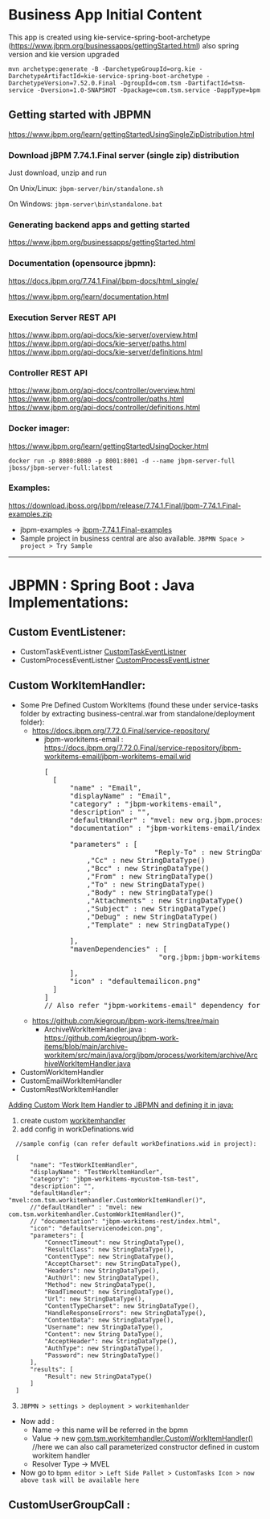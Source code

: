 Business App Initial Content
=============================

This app is created using kie-service-spring-boot-archetype (https://www.jbpm.org/businessapps/gettingStarted.html)
also spring version and kie version upgraded
```
mvn archetype:generate -B -DarchetypeGroupId=org.kie -DarchetypeArtifactId=kie-service-spring-boot-archetype -DarchetypeVersion=7.52.0.Final -DgroupId=com.tsm -DartifactId=tsm-service -Dversion=1.0-SNAPSHOT -Dpackage=com.tsm.service -DappType=bpm
```
## Getting started with JBPMN

https://www.jbpm.org/learn/gettingStartedUsingSingleZipDistribution.html

### Download jBPM 7.74.1.Final server (single zip) distribution
Just download, unzip and run

On Unix/Linux:
`jbpm-server/bin/standalone.sh`

On Windows:
`jbpm-server\bin\standalone.bat`

### Generating backend apps and getting started
https://www.jbpm.org/businessapps/gettingStarted.html

### Documentation (opensource jbpmn):
https://docs.jbpm.org/7.74.1.Final/jbpm-docs/html_single/

https://www.jbpm.org/learn/documentation.html

### Execution Server REST API
https://www.jbpm.org/api-docs/kie-server/overview.html
https://www.jbpm.org/api-docs/kie-server/paths.html
https://www.jbpm.org/api-docs/kie-server/definitions.html

### Controller REST API
https://www.jbpm.org/api-docs/controller/overview.html
https://www.jbpm.org/api-docs/controller/paths.html
https://www.jbpm.org/api-docs/controller/definitions.html

### Docker imager:
https://www.jbpm.org/learn/gettingStartedUsingDocker.html
```
docker run -p 8080:8080 -p 8001:8001 -d --name jbpm-server-full jboss/jbpm-server-full:latest
```

### Examples:
https://download.jboss.org/jbpm/release/7.74.1.Final/jbpm-7.74.1.Final-examples.zip

- jbpm-examples -> [jbpm-7.74.1.Final-examples](https://github.com/tsmahur/jbpm-7.74.1.Final-examples)
- Sample project in business central are also available.
  `JBPMN Space > project > Try Sample`

--------------------
# JBPMN : Spring Boot : Java Implementations:
## Custom EventListener: 
- CustomTaskEventListner [CustomTaskEventListner](src/main/java/com/tsm/eventlisteners/CustomTaskEventListener.java)
- CustomProcessEventListner [CustomProcessEventListner](src/main/java/com/tsm/eventlisteners/CustomProcessEventListner.java)

## Custom WorkItemHandler:
- Some Pre Defined Custom WorkItems (found these under service-tasks folder by extracting business-central.war from standalone/deployment folder):  
  - https://docs.jbpm.org/7.72.0.Final/service-repository/
    - jbpm-workitems-email : https://docs.jbpm.org/7.72.0.Final/service-repository/jbpm-workitems-email/jbpm-workitems-email.wid
      <pre>
      [
        [
            "name" : "Email",
            "displayName" : "Email",
            "category" : "jbpm-workitems-email",
            "description" : "",
            "defaultHandler" : "mvel: new org.jbpm.process.workitem.email.EmailWorkItemHandler()",
            "documentation" : "jbpm-workitems-email/index.html",

            "parameters" : [
                                "Reply-To" : new StringDataType()
                ,"Cc" : new StringDataType()
                ,"Bcc" : new StringDataType()
                ,"From" : new StringDataType()
                ,"To" : new StringDataType()
                ,"Body" : new StringDataType()
                ,"Attachments" : new StringDataType()
                ,"Subject" : new StringDataType()
                ,"Debug" : new StringDataType()
                ,"Template" : new StringDataType()

            ],
            "mavenDependencies" : [
                                 "org.jbpm:jbpm-workitems-email:7.72.0.Final"

            ],
            "icon" : "defaultemailicon.png"
        ]
      ]
      // Also refer "jbpm-workitems-email" dependency for reference to packaging workitem jar
      </pre>
  - https://github.com/kiegroup/jbpm-work-items/tree/main
    - ArchiveWorkItemHandler.java : https://github.com/kiegroup/jbpm-work-items/blob/main/archive-workitem/src/main/java/org/jbpm/process/workitem/archive/ArchiveWorkItemHandler.java
- CustomWorkItemHandler
- CustomEmailWorkItemHandler
- CustomRestWorkItemHandler

<u>Adding Custom Work Item Handler to JBPMN and defining it in java:</u>
 1. create custom [workitemhandler](src/main/java/com/tsm/workitemhandler)
 2. add config in workDefinations.wid 
  ```
    //sample config (can refer default workDefinations.wid in project):

	[
		"name": "TestWorkItemHandler",
		"displayName": "TestWorkltemHandler",
		"category": "jbpm-workitems-mycustom-tsm-test",
		"description": "",
		"defaultHandler": "mvel:com.tsm.workitemhandler.CustomWorkItemHandler()",
		//"defaultHandler" : "mvel: new com.tsm.workitemhandler.CustomWorkItemHandler()",
		// "documentation": "jbpm-workitems-rest/index.html",
		"icon": "defaultservicenodeicon.png",
		"parameters": [
			"ConnectTimeout": new StringDataType(),
			"ResultClass": new StringDataType(),
			"ContentType": new StringDataType(),
			"AcceptCharset": new StringDataType(),
			"Headers": new StringDataType(),
			"AuthUrl": new StringDataType(),
			"Method": new StringDataType(),
			"ReadTimeout": new StringDataType(),
			"Url": new StringDataType(),
			"ContentTypeCharset": new StringDataType(),
			"HandleResponseErrors": new StringDataType(),
			"ContentData": new StringDataType(),
			"Username": new StringDataType(),
			"Content": new String DataType(),
			"AcceptHeader": new StringDataType(),
			"AuthType": new StringDataType(),
			"Password": new StringDataType()
		],
		"results": [
			"Result": new StringDataType()
		]
	]
   ```
	
 3. `JBPMN > settings > deployment > workitemhanlder`
   - Now add : <br >
       - Name -> this name will be referred in the bpmn
       - Value -> new [com.tsm.workitemhandler.CustomWorkItemHandler()](src/main/java/com/tsm/workitemhandler/CustomWorkItemHandler.java) //here we can also call parameterized constructor defined in custom workitem handler
       - Resolver Type -> MVEL
   - Now go to `bpmn editor > Left Side Pallet > CustomTasks Icon > now above task will be available here `

##  CustomUserGroupCall :